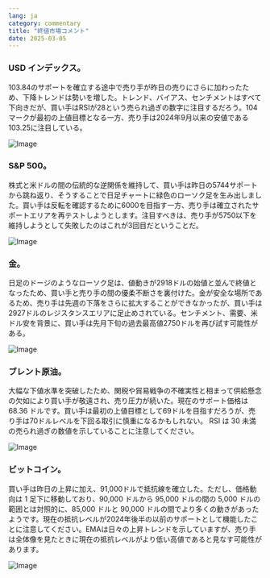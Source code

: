 ```yaml
---
lang: ja
category: commentary
title: "終値市場コメント"
date: 2025-03-05
---
```


### USD インデックス。

103.84のサポートを確立する途中で売り手が昨日の売りにさらに加わったため、下降トレンドは勢いを増した。トレンド、バイアス、センチメントはすべて下向きだが、買い手はRSIが28という売られ過ぎの数字に注目するだろう。104マークが最初の上値目標となる一方、売り手は2024年9月以来の安値である103.25に注目している。

![Image](https://markleighedu.github.io/img/Mar-2025/05-Mar-2025/usdindex.jpg)

### S&P 500。

株式と米ドルの間の伝統的な逆関係を維持して、買い手は昨日の5744サポートから跳ね返り、そうすることで日足チャートに緑色のローソク足を生み出しました。買い手は反転を確認するために6000を目指す一方、売り手は確立されたサポートエリアを再テストしようとします。注目すべきは、売り手が5750以下を維持しようとして失敗したのはこれが3回目だということだ。

![Image](https://markleighedu.github.io/img/Mar-2025/05-Mar-2025/sp500.jpg)

### 金。

日足のドージのようなローソク足は、値動きが2918ドルの始値と並んで終値となったため、買い手と売り手の間の優柔不断さを裏付けた。金が安全な場所であるため、売り手は先週の下落をさらに拡大することができなかったが、買い手は2927ドルのレジスタンスエリアに足止めされている。センチメント、需要、米ドル安を背景に、買い手は先月下旬の過去最高値2750ドルを再び試す可能性がある。

![Image](https://markleighedu.github.io/img/Mar-2025/05-Mar-2025/gold.jpg)

### ブレント原油。

大幅な下値水準を突破したため、関税や貿易戦争の不確実性と相まって供給懸念の欠如により買い手が敬遠され、売り圧力が続いた。現在のサポート価格は 68.36 ドルです。買い手は最初の上値目標として69ドルを目指すだろうが、売り手は70ドルレベルを下回る取引に慎重になるかもしれない。 RSI は 30 未満の売られ過ぎの数値を示していることに注意してください。

![Image](https://markleighedu.github.io/img/Mar-2025/05-Mar-2025/brentoil.jpg)

### ビットコイン。

買い手は昨日の上昇に加え、91,000ドルで抵抗線を確立した。ただし、価格動向は 1 足下に移動しており、90,000 ドルから 95,000 ドルの間の 5,000 ドルの範囲とは対照的に、85,000 ドルと 90,000 ドルの間でより多くの動きがあったようです。現在の抵抗レベルが2024年後半の以前のサポートとして機能したことに注意してください。EMAは日々の上昇トレンドを示していますが、売り手は全体像を見たときに現在の抵抗レベルがより低い高値であると見なす可能性があります。

![Image](https://markleighedu.github.io/img/Mar-2025/05-Mar-2025/bitcoin.jpg)

